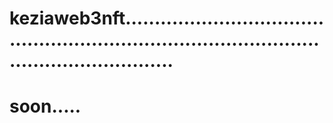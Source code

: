 # keziaweb3nft...................................................................................................................
# soon.....
